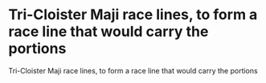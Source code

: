 # Tri-Cloister Maji race lines, to form a race line that would carry the portions

Tri-Cloister Maji race lines, to form a race line that would carry the portions